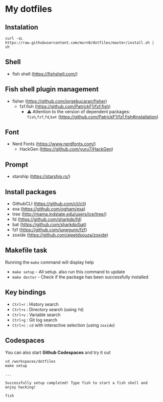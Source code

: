 # My dotfiles
## Instalation
```
curl -sL https://raw.githubusercontent.com/murn0/dotfiles/master/install.sh | sh
```
## Shell
- fish shell (https://fishshell.com/)

## Fish shell plugin management
- fisher (https://github.com/jorgebucaran/fisher)
    - fzf.fish (https://github.com/PatrickF1/fzf.fish)
        - ⚠️ Attention to the version of dependent packages: `fish`,`fzf`,`fd`,`bat` (https://github.com/PatrickF1/fzf.fish#installation)

## Font
- Nerd Fonts (https://www.nerdfonts.com/)
    - HackGen (https://github.com/yuru7/HackGen)

## Prompt
- starship (https://starship.rs/)

## Install packages
- GithubCLI (https://github.com/cli/cli)
- exa (https://github.com/ogham/exa)
- tree (http://mama.indstate.edu/users/ice/tree/)
- fd (https://github.com/sharkdp/fd)
- bat (https://github.com/sharkdp/bat)
- fzf (https://github.com/junegunn/fzf)
- zoxide (https://github.com/ajeetdsouza/zoxide)

## Makefile task
Running the `make` command will display help
- `make setup` - All setup. also run this command to update
- `make doctor` - Check if the package has been successfully installed

## Key bindings
- `Ctrl+r` : History search
- `Ctrl+s` : Directory search (using `fd`)
- `Ctrl+v` : Variable search
- `Ctrl+g` : Git log search
- `Ctrl+c` : `cd` with interactive selection (using `zoxide`)

## Codespaces
You can also start **Github Codespaces** and try it out
```
cd /workspaces/dotfiles
make setup

...

Successfully setup completed! Type fish to start a fish shell and enjoy hacking!

fish
```